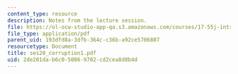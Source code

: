 ```yaml
---
content_type: resource
description: Notes from the lecture session.
file: https://ol-ocw-studio-app-qa.s3.amazonaws.com/courses/17-55j-introduction-to-latin-american-studies-fall-2006/2de201dab6c050869702cd2cea8d8b4d_ses20_corruption1.pdf
file_type: application/pdf
parent_uid: 193dfd8a-3dfb-364c-c36b-a92ce5706807
resourcetype: Document
title: ses20_corruption1.pdf
uid: 2de201da-b6c0-5086-9702-cd2cea8d8b4d
---
```

